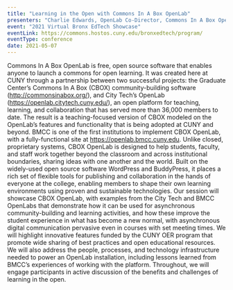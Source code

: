 ```yaml
---
title: "Learning in the Open with Commons In A Box OpenLab"            
presenters: "Charlie Edwards, OpenLab Co-Director, Commons In A Box OpenLab Co-Project Director, OpenLab, New York City College of Technology  Gina Cherry, Director, Center for Excellence in Teaching, Learning & Scholarship, Borough of Manhattan Community College.  Tom Harbison, Acting Director, E-Learning Center, Borough of Manhattan Community College  Jody Rosen, OpenLab Co-Director & Associate Professor of English, New York City College of Technology  Ryan Seslow, CBOX OpenLab Open Educational Technology & Pedagogy Fellow, Borough of Manhattan Community College  Chris Stein, Chairperson, Media Arts & Technology, Borough of Manhattan Community College"
event: "2021 Virtual Bronx EdTech Showcase"
eventLink: https://commons.hostos.cuny.edu/bronxedtech/program/
eventType: conference
date: 2021-05-07
---
```


Commons In A Box OpenLab is free, open source software that enables anyone to launch a commons for open learning. It was created here at CUNY through a partnership between two successful projects: the Graduate Center’s Commons In A Box (CBOX) community-building software (http://commonsinabox.org/), and City Tech’s OpenLab (https://openlab.citytech.cuny.edu/), an open platform for teaching, learning, and collaboration that has served more than 36,000 members to date. The result is a teaching-focused version of CBOX modeled on the OpenLab’s features and functionality that is being adopted at CUNY and beyond. BMCC is one of the first institutions to implement CBOX OpenLab, with a fully-functional site at https://openlab.bmcc.cuny.edu. Unlike closed, proprietary systems, CBOX OpenLab is designed to help students, faculty, and staff work together beyond the classroom and across institutional boundaries, sharing ideas with one another and the world. Built on the widely-used open source software WordPress and BuddyPress, it places a rich set of flexible tools for publishing and collaboration in the hands of everyone at the college, enabling members to shape their own learning environments using proven and sustainable technologies. Our session will showcase CBOX OpenLab, with examples from the City Tech and BMCC OpenLabs that demonstrate how it can be used for asynchronous community-building and learning activities, and how these improve the student experience in what has become a new normal, with asynchronous digital communication pervasive even in courses with set meeting times. We will highlight innovative features funded by the CUNY OER program that promote wide sharing of best practices and open educational resources. We will also address the people, processes, and technology infrastructure needed to power an OpenLab installation, including lessons learned from BMCC’s experiences of working with the platform. Throughout, we will engage participants in active discussion of the benefits and challenges of learning in the open.